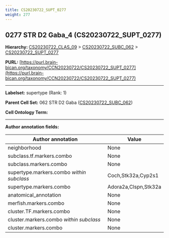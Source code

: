 ```yaml
---
title: CS20230722_SUPT_0277
weight: 277
---
```

## 0277 STR D2 Gaba_4 (CS20230722_SUPT_0277)
<b>Hierarchy: </b>
[CS20230722_CLAS_09](../CS20230722_CLAS_09) >
[CS20230722_SUBC_062](../CS20230722_SUBC_062) >
[CS20230722_SUPT_0277](../CS20230722_SUPT_0277)

**PURL:** [https://purl.brain-bican.org/taxonomy/CCN20230722/CS20230722_SUPT_0277](https://purl.brain-bican.org/taxonomy/CCN20230722/CS20230722_SUPT_0277)

---


**Labelset:** supertype (Rank: 1)

**Parent Cell Set:** 062 STR D2 Gaba ([CS20230722_SUBC_062](../CS20230722_SUBC_062))



**Cell Ontology Term:** 

[MARKER GENES.]: #


---

[TRANSFERRED ANNOTATIONS.]: #


[AUTHOR ANNOTATION FIELDS.]: #


**Author annotation fields:**

| Author annotation | Value |
|-------------------|-------|
|neighborhood|None|
|subclass.tf.markers.combo|None|
|subclass.markers.combo|None|
|supertype.markers.combo _within subclass_|Coch,Stk32a,Cyp2s1|
|supertype.markers.combo|Adora2a,Clspn,Stk32a|
|anatomical_annotation|None|
|merfish.markers.combo|None|
|cluster.TF.markers.combo|None|
|cluster.markers.combo _within subclass_|None|
|cluster.markers.combo|None|
